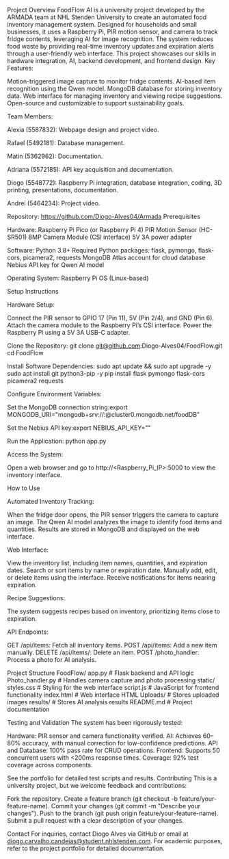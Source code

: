 Project Overview
FoodFlow AI is a university project developed by the ARMADA team at NHL Stenden University to create an automated food inventory management system. Designed for households and small businesses, it uses a Raspberry Pi, PIR motion sensor, and camera to track fridge contents, leveraging AI for image recognition. The system reduces food waste by providing real-time inventory updates and expiration alerts through a user-friendly web interface. This project showcases our skills in hardware integration, AI, backend development, and frontend design.
Key Features:

Motion-triggered image capture to monitor fridge contents.
AI-based item recognition using the Qwen model.
MongoDB database for storing inventory data.
Web interface for managing inventory and viewing recipe suggestions.
Open-source and customizable to support sustainability goals.

Team Members:

Alexia (5587832): Webpage design and project video.

Rafael (5492181): Database management.

Matin (5362962): Documentation.

Adriana (5572185): API key acquisition and documentation.

Diogo (5548772): Raspberry Pi integration, database integration, coding, 3D printing, presentations, documentation.

Andrei (5464234): Project video.

Repository: https://github.com/Diogo-Alves04/Armada
Prerequisites

Hardware:
Raspberry Pi Pico (or Raspberry Pi 4)
PIR Motion Sensor (HC-SR501)
8MP Camera Module (CSI interface)
5V 3A power adapter


Software:
Python 3.8+
Required Python packages: flask, pymongo, flask-cors, picamera2, requests
MongoDB Atlas account for cloud database
Nebius API key for Qwen AI model


Operating System: Raspberry Pi OS (Linux-based)

Setup Instructions

Hardware Setup:

Connect the PIR sensor to GPIO 17 (Pin 11), 5V (Pin 2/4), and GND (Pin 6).
Attach the camera module to the Raspberry Pi’s CSI interface.
Power the Raspberry Pi using a 5V 3A USB-C adapter.


Clone the Repository:
git clone git@github.com:Diogo-Alves04/FoodFlow.git
cd FoodFlow


Install Software Dependencies:
sudo apt update && sudo apt upgrade -y
sudo apt install git python3-pip -y
pip install flask pymongo flask-cors picamera2 requests


Configure Environment Variables:

Set the MongoDB connection string:export MONGODB_URI="mongodb+srv://<username>:<password>@cluster0.mongodb.net/foodDB"


Set the Nebius API key:export NEBIUS_API_KEY="<your-nebius-api-key>"




Run the Application:
python app.py


Access the System:

Open a web browser and go to http://<Raspberry_Pi_IP>:5000 to view the inventory interface.



How to Use

Automated Inventory Tracking:

When the fridge door opens, the PIR sensor triggers the camera to capture an image.
The Qwen AI model analyzes the image to identify food items and quantities.
Results are stored in MongoDB and displayed on the web interface.


Web Interface:

View the inventory list, including item names, quantities, and expiration dates.
Search or sort items by name or expiration date.
Manually add, edit, or delete items using the interface.
Receive notifications for items nearing expiration.


Recipe Suggestions:

The system suggests recipes based on inventory, prioritizing items close to expiration.


API Endpoints:

GET /api/items: Fetch all inventory items.
POST /api/items: Add a new item manually.
DELETE /api/items/<id>: Delete an item.
POST /photo_handler: Process a photo for AI analysis.



Project Structure
FoodFlow/
app.py              # Flask backend and API logic
Photo_handler.py    # Handles camera capture and photo processing
static/
 styles.css      # Styling for the web interface
 script.js       # JavaScript for frontend functionality
index.html          # Web interface HTML
Uploads/            # Stores uploaded images
results/            # Stores AI analysis results
README.md           # Project documentation

Testing and Validation
The system has been rigorously tested:

Hardware: PIR sensor and camera functionality verified.
AI: Achieves 60–80% accuracy, with manual correction for low-confidence predictions.
API and Database: 100% pass rate for CRUD operations.
Frontend: Supports 50 concurrent users with <200ms response times.
Coverage: 92% test coverage across components.

See the portfolio for detailed test scripts and results.
Contributing
This is a university project, but we welcome feedback and contributions:

Fork the repository.
Create a feature branch (git checkout -b feature/your-feature-name).
Commit your changes (git commit -m "Describe your changes").
Push to the branch (git push origin feature/your-feature-name).
Submit a pull request with a clear description of your changes.

Contact
For inquiries, contact Diogo Alves via GitHub or email at diogo.carvalho.candeias@student.nhlstenden.com. For academic purposes, refer to the project portfolio for detailed documentation.
